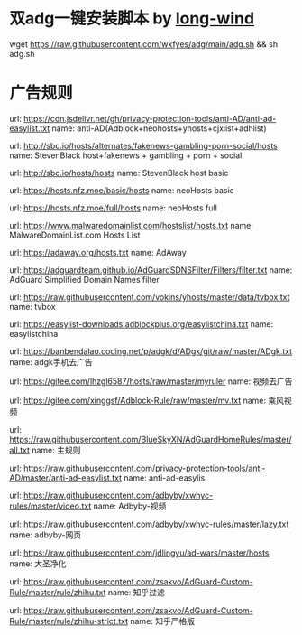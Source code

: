 # 双adg一键安装脚本 by [long-wind](https://github.com/lone-wind/)
wget https://raw.githubusercontent.com/wxfyes/adg/main/adg.sh && sh adg.sh  
# 广告规则

  url: https://cdn.jsdelivr.net/gh/privacy-protection-tools/anti-AD/anti-ad-easylist.txt
  name: anti-AD(Adblock+neohosts+yhosts+cjxlist+adhlist)

  url: http://sbc.io/hosts/alternates/fakenews-gambling-porn-social/hosts
  name: StevenBlack host+fakenews + gambling + porn + social
  
  url: http://sbc.io/hosts/hosts
  name: StevenBlack host basic
 
  url: https://hosts.nfz.moe/basic/hosts
  name: neoHosts basic
  
  url: https://hosts.nfz.moe/full/hosts
  name: neoHosts full

  url: https://www.malwaredomainlist.com/hostslist/hosts.txt
   name: MalwareDomainList.com Hosts List
 
  url: https://adaway.org/hosts.txt
  name: AdAway
 
  url: https://adguardteam.github.io/AdGuardSDNSFilter/Filters/filter.txt
  name: AdGuard Simplified Domain Names filter
  
  url: https://raw.githubusercontent.com/vokins/yhosts/master/data/tvbox.txt
  name: tvbox
  
  url: https://easylist-downloads.adblockplus.org/easylistchina.txt
  name: easylistchina

  url: https://banbendalao.coding.net/p/adgk/d/ADgk/git/raw/master/ADgk.txt
  name: adgk手机去广告


 url: https://gitee.com/lhzgl6587/hosts/raw/master/myruler
  name: 视频去广告

  url: https://gitee.com/xinggsf/Adblock-Rule/raw/master/mv.txt
  name: 乘风视频

  url: https://raw.githubusercontent.com/BlueSkyXN/AdGuardHomeRules/master/all.txt
  name: 主规则

  url: https://raw.githubusercontent.com/privacy-protection-tools/anti-AD/master/anti-ad-easylist.txt
  name: anti-ad-easylis

  url: https://raw.githubusercontent.com/adbyby/xwhyc-rules/master/video.txt
  name: Adbyby-视频

  url: https://raw.githubusercontent.com/adbyby/xwhyc-rules/master/lazy.txt
  name: adbyby-网页

  url: https://raw.githubusercontent.com/jdlingyu/ad-wars/master/hosts
  name: 大圣净化

  url: https://raw.githubusercontent.com/zsakvo/AdGuard-Custom-Rule/master/rule/zhihu.txt
  name: 知乎过滤

  url: https://raw.githubusercontent.com/zsakvo/AdGuard-Custom-Rule/master/rule/zhihu-strict.txt
  name: 知乎严格版
